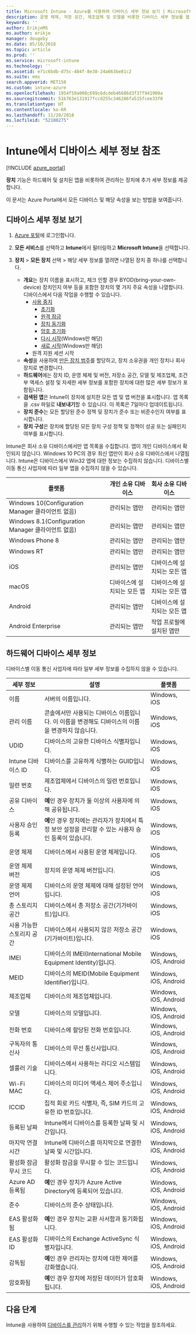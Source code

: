 ```yaml
---
title: Microsoft Intune - Azure를 사용하여 디바이스 세부 정보 보기 | Microsoft Docs
description: 운영 체제, 저장 공간, 제조업체 및 모델을 비롯한 디바이스 세부 정보를 봅니다. Azure에서 Microsoft Intune을 사용하여 설치된 앱의 목록을 가져오고, 준수 정책을 확인하고, TeamViewer를 설정합니다. 관리하는 디바이스의 인벤토리 보기와 유사합니다.
keywords: ''
author: ErikjeMS
ms.author: erikje
manager: dougeby
ms.date: 05/10/2018
ms.topic: article
ms.prod: ''
ms.service: microsoft-intune
ms.technology: ''
ms.assetid: e71c6bdb-d75c-404f-8e38-24a663be81c2
ms.suite: ems
search.appverid: MET150
ms.custom: intune-azure
ms.openlocfilehash: 1954f59a008c699c6dcdeb46686d3f37f941908a
ms.sourcegitcommit: 51b763e131917fccd255c346286fa515fcee33f0
ms.translationtype: HT
ms.contentlocale: ko-KR
ms.lasthandoff: 11/20/2018
ms.locfileid: "52180275"
---
```

# <a name="see-device-details-in-intune"></a>Intune에서 디바이스 세부 정보 참조

[!INCLUDE [azure_portal](./includes/azure_portal.md)]

**장치** 기능은 하드웨어 및 설치된 앱을 비롯하여 관리하는 장치에 추가 세부 정보를 제공합니다.

이 문서는 Azure Portal에서 모든 디바이스 및 해당 속성을 보는 방법을 보여줍니다.

## <a name="view-the-device-details"></a>디바이스 세부 정보 보기

1. [Azure 포털](https://portal.azure.com)에 로그인합니다.
2. **모든 서비스**를 선택하고 **Intune**에서 필터링하고 **Microsoft Intune**을 선택합니다.
3. **장치** > **모든 장치** 선택 > 해당 세부 정보를 열려면 나열된 장치 중 하나를 선택합니다.

   - **개요**는 장치 이름을 표시하고, 체크 인할 경우 BYOD(bring-your-own-device) 장치인지 여부 등을 포함한 장치의 몇 가지 주요 속성을 나열합니다. 디바이스에서 다음 작업을 수행할 수 있습니다.
      - [사용 중지](devices-wipe.md#retire)
        - [초기화](devices-wipe.md#wipe)
        - [원격 잠금](device-remote-lock.md)
        - [장치 동기화](device-sync.md)
        - [암호 초기화](device-passcode-reset.md)
        - [다시 시작](device-restart.md)(Windows만 해당)
        - [새로 시작](device-fresh-start.md)(Windows만 해당)
     - 원격 지원 세션 시작
   - **속성**을 사용하여 [만든 장치 범주](device-group-mapping.md)를 할당하고, 장치 소유권을 개인 장치나 회사 장치로 변경합니다.
   - **하드웨어**에는 장치 ID, 운영 체제 및 버전, 저장소 공간, 모델 및 제조업체, 조건부 액세스 설정 및 자세한 세부 정보를 포함한 장치에 대한 많은 세부 정보가 포함됩니다.
   - **검색된 앱**은 Intune이 장치에 설치한 모든 앱 및 앱 버전을 표시합니다. 앱 목록을 .csv 파일로 **내보내기**할 수 있습니다. 이 목록은 7일마다 업데이트됩니다.
   - **장치 준수**는 모든 할당된 준수 정책 및 장치가 준수 또는 비준수인지 여부를 표시합니다.
   - **장치 구성**은 장치에 할당된 모든 장치 구성 정책 및 정책이 성공 또는 실패인지 여부를 표시합니다.

Intune은 회사 소유 디바이스에서만 앱 목록을 수집합니다. 앱이 개인 디바이스에서 확인되지 않습니다. Windows 10 PC의 경우 최신 앱만이 회사 소유 디바이스에서 나열됩니다. Intune은 디바이스에서 Win32 앱에 대한 정보는 수집하지 않습니다. 디바이스별 이동 통신 사업자에 따라 일부 앱을 수집하지 않을 수 있습니다.

|플랫폼|개인 소유 디바이스|회사 소유 디바이스|  
|--------------|---------------------------------|--------------------------------|  
|Windows 10(Configuration Manager 클라이언트 없음)|관리되는 앱만|관리되는 앱만|
|Windows 8.1(Configuration Manager 클라이언트 없음)|관리되는 앱만|관리되는 앱만|  
|Windows Phone 8|관리되는 앱만|관리되는 앱만|  
|Windows RT|관리되는 앱만|관리되는 앱만|  
|iOS|관리되는 앱만|디바이스에 설치되는 모든 앱|
|macOS|디바이스에 설치되는 모든 앱|디바이스에 설치되는 모든 앱|  
|Android|관리되는 앱만|디바이스에 설치되는 모든 앱|  
|Android Enterprise|관리되는 앱만|작업 프로필에 설치된 앱만|  

## <a name="hardware-device-details"></a>하드웨어 디바이스 세부 정보
디바이스별 이동 통신 사업자에 따라 일부 세부 정보를 수집하지 않을 수 있습니다.

|세부 정보|설명|플랫폼| 
|--------------|----------------------|----|  
|이름|서버의 이름입니다.|Windows, iOS|
|관리 이름|콘솔에서만 사용되는 디바이스 이름입니다. 이 이름을 변경해도 디바이스의 이름을 변경하지 않습니다.|Windows, iOS|
|UDID|디바이스의 고유한 디바이스 식별자입니다.|Windows, iOS|
|Intune 디바이스 ID|디바이스를 고유하게 식별하는 GUID입니다.|Windows, iOS|
|일련 번호|제조업체에서 디바이스의 일련 번호입니다.|Windows, iOS|
|공유 디바이스|**예**인 경우 장치가 둘 이상의 사용자에 의해 공유됩니다.|Windows, iOS|
|사용자 승인 등록|**예**인 경우 장치에는 관리자가 장치에서 특정 보안 설정을 관리할 수 있는 사용자 승인 등록이 있습니다.|Windows, iOS|
|운영 체제|디바이스에서 사용된 운영 체제입니다.|Windows, iOS|
|운영 체제 버전|장치의 운영 체제 버전입니다.|Windows, iOS|
|운영 체제 언어|디바이스의 운영 체제에 대해 설정된 언어입니다.|Windows, iOS|
|총 스토리지 공간|디바이스에서 총 저장소 공간(기가바이트)입니다.|Windows, iOS|
|사용 가능한 스토리지 공간|디바이스에서 사용되지 않은 저장소 공간(기가바이트)입니다.|Windows, iOS|
|IMEI|디바이스의 IMEI(International Mobile Equipment Identity)입니다.|Windows, iOS, Android|
|MEID|디바이스의 MEID(Mobile Equipment Identifier)입니다.|Windows, iOS, Android|
|제조업체|디바이스의 제조업체입니다.|Windows, iOS, Android|
|모델|디바이스의 모델입니다.|Windows, iOS, Android|
|전화 번호|디바이스에 할당된 전화 번호입니다.|Windows, iOS, Android|
|구독자의 통신사|디바이스의 무선 통신사입니다.|Windows, iOS, Android|
|셀룰러 기술|디바이스에서 사용하는 라디오 시스템입니다.|Windows, iOS, Android|
|Wi-Fi MAC|디바이스의 미디어 액세스 제어 주소입니다.|Windows, iOS, Android|
|ICCID|집적 회로 카드 식별자, 즉, SIM 카드의 고유한 ID 번호입니다.|Windows, iOS, Android|
|등록된 날짜|Intune에서 디바이스를 등록한 날짜 및 시간입니다.|Windows, iOS, Android|
|마지막 연결 시간|Intune에 디바이스를 마지막으로 연결한 날짜 및 시간입니다.|Windows, iOS, Android|
|활성화 잠금 무시 코드|활성화 잠금을 무시할 수 있는 코드입니다.|Windows, iOS, Android|
|Azure AD 등록됨|**예**인 경우 장치가 Azure Active Directory에 등록되어 있습니다.|Windows, iOS, Android|
|준수|디바이스의 준수 상태입니다.|Windows, iOS, Android|
|EAS 활성화됨|**예**인 경우 장치는 교환 사서함과 동기화됩니다.|Windows, iOS, Android|
|EAS 활성화 ID|디바이스의 Exchange ActiveSync 식별자입니다.|Windows, iOS, Android|
|감독됨|**예**인 경우 관리자는 장치에 대한 제어를 강화했습니다.|Windows, iOS, Android|
|암호화됨|**예**인 경우 장치에 저장된 데이터가 암호화됩니다.|Windows, iOS, Android|



## <a name="next-steps"></a>다음 단계
Intune을 사용하여 [디바이스를 관리](device-management.md)하기 위해 수행할 수 있는 작업을 참조하세요.
